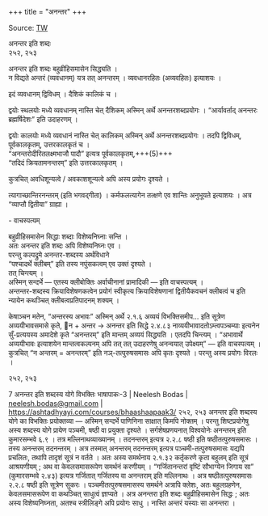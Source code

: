 +++
title = "अनन्तर"
+++

Source: [TW](https://ashtadhyayi.com/courses/bhaashaapaak3/)

अनन्तर इति शब्दः  
२५२, २५३

अनन्तर इति शब्दः बहुव्रीहिसमासेन सिद्ध्यति ।  
न विद्यते अन्तरं (व्यवधानम्) यत्र तत् अनन्तरम् । व्यवधानरहितः (अव्यवहितः) इत्याशयः ।

इदं व्यवधानम् द्विविधम् । दैशिकं कालिकं च ।

द्वयोः स्थलयोः मध्ये व्यवधानम् नास्ति चेत् दैशिकम् अस्मिन् अर्थे अनन्तरशब्दप्रयोगः  । “आर्यावर्ताद् अनन्तरः ब्रह्मर्षिदेशः” इति उदाहरणम् ।

द्वयोः कालयोः मध्ये व्यवधानं नास्ति चेत् कालिकम् अस्मिन् अर्थे अनन्तरशब्दप्रयोगः  । तदपि द्विविधम्, पूर्वकालकृतम्, उत्तरकालकृतं च ।  
“अनन्तरोदीरितलक्ष्मभाजौ पादौ” इत्यत्र पूर्वकालकृतम्,+++(5)+++  
“तदिदं क्रियतामनन्तरम्” इति उत्तरकालकृतम् ।

कुत्रचित् अवधिशून्यत्वे / अवकाशशून्यत्वे अपि अस्य प्रयोगः दृश्यते ।  

त्यागाच्छान्तिरनन्तरम् (इति भगवद्गीता) । कर्मफलत्यागेन तत्क्षणे एव शान्तिः अनुभूयते इत्याशयः ।  अत्र “व्याप्तौ द्वितीया” ग्राह्या ।

\- वाचस्पत्यम्


बहुव्रीहिसमासेन सिद्धाः शब्दाः विशेष्यनिघ्नाः सन्ति ।  
अतः अनन्तर इति शब्दः अपि विशेष्यनिघ्नः एव ।  
परन्तु कल्पद्रुमे अनन्तर-शब्दस्य अर्थविधाने  
“पश्चादर्थे क्लीबम्” इति तस्य नपुंसकत्वम् एव उक्तं दृश्यते ।  
तत् चिन्त्यम् ।  
अस्मिन् सन्दर्भे — एतस्य क्लीबोक्तिः अर्वाचीनानां प्रामादिकी — इति वाचस्पत्यम् ।  
अन्तन्तर-शब्दस्य क्रियाविशेषणकत्वेन प्रयोगं स्वीकृत्य क्रियाविशेषणानां द्वितीयैकवचनं क्लीबत्वं च इति न्यायेन कथञ्चित् क्लीबत्वप्रतिपादनम् शक्यम् ।

केषाञ्चन मतेन, “अन्तरस्य अभावः” अस्मिन् अर्थे २.१.६ अव्ययं विभक्तिसमीप… इति सूत्रेण अव्ययीभावसमासे कृते, न + अन्तर → अनन्तर इति सिद्धे २.४.८३ नाव्ययीभावादतोऽम्त्वपञ्चम्याः इत्यनेन सुँ-प्रत्ययस्य अमादेशे कृते “अनन्तरम्” इति मान्तम् अव्ययं सिद्ध्यति । एतदपि चिन्त्यम् । “अभावार्थे अव्ययीभावः इत्याशयेन मान्तत्वकल्पनम् अपि तत् तत् उदाहरणेषु अनन्वयात् उपेक्ष्यम्” — इति वाचस्पत्यम् ।
कुत्रचित् “न अन्तरम् = अनन्तरम्” इति नञ्-तत्पुरुषसमासः अपि कृतः दृश्यते । परन्तु अस्य प्रयोगः विरलः ।

२५२, २५३

7
अनन्तर इति शब्दस्य योगे विभक्तिः
भाषापाकः-3 | Neelesh Bodas | neelesh.bodas@gmail.com | https://ashtadhyayi.com/courses/bhaashaapaak3/
२५२, २५३
अनन्तर इति शब्दस्य योगे का विभक्तिः प्रयोक्तव्या — अस्मिन् सन्दर्भे पाणिनिना साक्षात् किमपि नोक्तम् । परन्तु शिष्टप्रयोगेषु अस्य शब्दस्य योगे प्रायेण पञ्चमी, षष्ठी वा प्रयुक्ता दृश्यते ।
सर्गशेषप्रणयनात् विश्वयोनेः अनन्तरम् इति कुमारसम्भवे ६.९ । तत्र मल्लिनाथव्याख्यानम् ।
तदनन्तरम् इत्यत्र २.२.८ षष्ठी इति  षष्ठीतत्पुरुषसमासः । तस्य अनन्तरम् तदनन्तरम् ।  अत्र तस्मात् अनन्तरम् तदनन्तरम् इत्यत्र पञ्चमी-तत्पुरुषसमासः यद्यपि प्रचलितः, तथापि तादृशं सूत्रं न वर्तते । अतः अस्य समर्थनाय २.१.३२ कर्तृकरणे कृता बहुलम् इति सूत्रं आश्रयणीयम् ; अथ वा केवलसमासरूपेण समर्थनं करणीयम् ।
“गर्जितानन्तरां वृष्टिं सौभाग्येन जिगाय सा” (कुमारसम्भवे २.४३) इत्यत्र गर्जितात् गर्जितस्य वा अनन्तराम् इति मल्लिनाथः । अत्र षष्ठीतत्पुरुषसमासः २.२.८ षष्ठी इति सूत्रेण सुकरः । पञ्चमीतत्पुरुषसमासस्य समर्थने अत्रापि क्लेशः, अतः बहुलग्रहणेन, केवलसमासरूपेण वा कथञ्चित् साधुत्वं ज्ञाप्यते ।
अत्र अनन्तरा इति शब्दः बहुव्रीहिसमासेन सिद्धः ; अतः अस्य विशेष्यनिघ्नता, अतश्च स्त्रीलिङ्गे अपि प्रयोगः साधु । नास्ति अन्तरं यस्याः सा अनन्तरा । 
